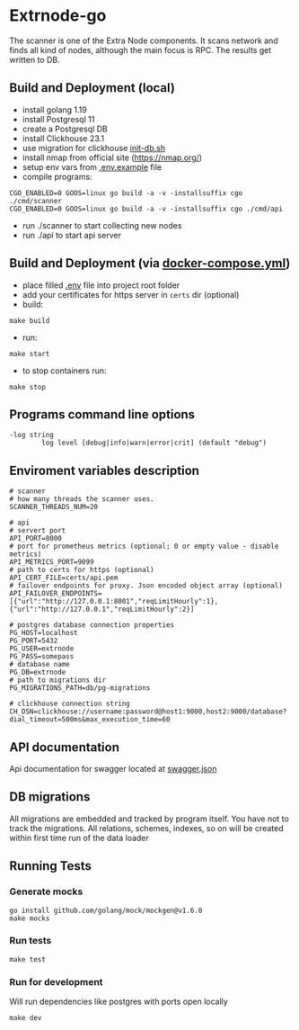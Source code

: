 # Extrnode-go
The scanner is one of the Extra Node components.
It scans network and finds all kind of nodes, although the main focus is RPC.
The results get written to DB.

## Build and Deployment (local)
- install golang 1.19
- install Postgresql 11
- create a Postgresql DB
- install Clickhouse 23.1
- use migration for clickhouse [init-db.sh](build/clickhouse/init-db.sh)
- install nmap from official site (https://nmap.org/)
- setup env vars from [.env.example](.env.example) file
- compile programs:

```
CGO_ENABLED=0 GOOS=linux go build -a -v -installsuffix cgo ./cmd/scanner
CGO_ENABLED=0 GOOS=linux go build -a -v -installsuffix cgo ./cmd/api
```
- run ./scanner to start collecting new nodes
- run ./api to start api server

## Build and Deployment (via [docker-compose.yml](docker-compose.yml))
- place filled [.env](.env.example) file into project root folder
- add your certificates for https server in `certs` dir (optional)
- build:
```
make build
```
- run:
```
make start
```
- to stop containers run:
```
make stop
```

## Programs command line options
```
-log string
        log level [debug|info|warn|error|crit] (default "debug")
```

## Enviroment variables description
```
# scanner
# how many threads the scanner uses.
SCANNER_THREADS_NUM=20

# api 
# servert port
API_PORT=8000
# port for prometheus metrics (optional; 0 or empty value - disable metrics)
API_METRICS_PORT=9099
# path to certs for https (optional)
API_CERT_FILE=certs/api.pem
# failover endpoints for proxy. Json encoded object array (optional)
API_FAILOVER_ENDPOINTS=[{"url":"http://127.0.0.1:8001","reqLimitHourly":1},{"url":"http://127.0.0.1","reqLimitHourly":2}]

# postgres database connection properties
PG_HOST=localhost
PG_PORT=5432
PG_USER=extrnode
PG_PASS=somepass
# database name
PG_DB=extrnode
# path to migrations dir
PG_MIGRATIONS_PATH=db/pg-migrations

# clickhouse connection string
CH_DSN=clickhouse://username:password@host1:9000,host2:9000/database?dial_timeout=500ms&max_execution_time=60
```

## API documentation
Api documentation for swagger located at [swagger.json](swagger/swagger.json)

## DB migrations
All migrations are embedded and tracked by program itself. You have not to track the migrations. All relations, schemes, indexes, so on will be
created within first time run of the data loader

## Running Tests
### Generate mocks
    go install github.com/golang/mock/mockgen@v1.6.0
    make mocks
### Run tests
    make test
### Run for development
Will run dependencies like postgres with ports open locally

    make dev